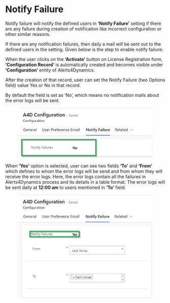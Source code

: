 # Notify Failure

Notify failure will notify the defined users in **‘Notify Failure’** setting if there are any failure during creation of notification like incorrect configuration or other similar reasons.&#x20;

If there are any notification failures, then daily a mail will be sent out to the defined users in the setting. Given below is the step to enable notify failure:&#x20;

When the user clicks on the **‘Activate’** button on License Registration form, **‘Configuration Record**’ is automatically created and becomes visible under **‘Configuration’** entity of Alerts4Dynamics.&#x20;

After the creation of that record, user can set the Notify Failure (two Options field) value Yes or No in that record.&#x20;

By default the field is set as ‘No’, which means no notification mails about the error logs will be sent.

<figure><img src="../../.gitbook/assets/no.png" alt=""><figcaption></figcaption></figure>

When **‘Yes’** option is selected, user can see two fields **‘To’** and **‘From’** which defines to whom the error logs will be send and from whom they will receive the error logs. Here, the error logs contain all the failures in Alerts4Dynamics process and its details in a table format. The error logs will be sent daily at **12:00 am** to users mentioned in **‘To’** field.

<figure><img src="../../.gitbook/assets/yes.png" alt=""><figcaption></figcaption></figure>
